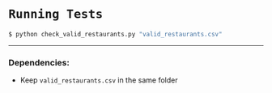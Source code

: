 # `Running Tests`

```bash
$ python check_valid_restaurants.py "valid_restaurants.csv"
```

---
### Dependencies:

- Keep `valid_restaurants.csv` in the same folder

